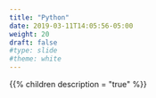 ```yaml
---
title: "Python"
date: 2019-03-11T14:05:56-05:00
weight: 20
draft: false
#type: slide
#theme: white
---
```


{{% children description = "true" %}}


